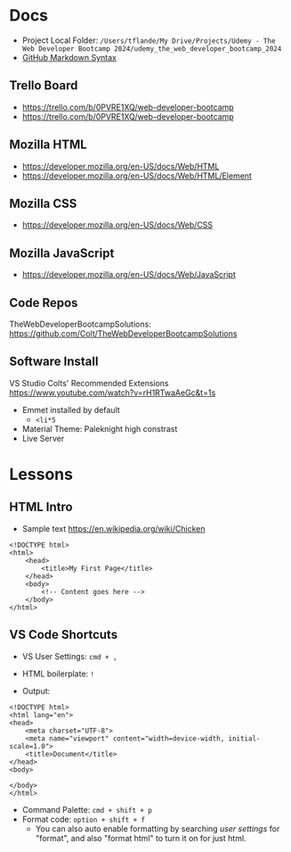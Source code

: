
# Docs
- Project Local Folder: ```/Users/tflande/My Drive/Projects/Udemy - The Web Developer Bootcamp 2024/udemy_the_web_developer_bootcamp_2024```
- [GitHub Markdown Syntax](https://docs.github.com/en/get-started/writing-on-github/getting-started-with-writing-and-formatting-on-github/basic-writing-and-formatting-syntax)

## Trello Board
- https://trello.com/b/0PVRE1XQ/web-developer-bootcamp
- https://trello.com/b/0PVRE1XQ/web-developer-bootcamp

## Mozilla HTML
- https://developer.mozilla.org/en-US/docs/Web/HTML
- https://developer.mozilla.org/en-US/docs/Web/HTML/Element

## Mozilla CSS
- https://developer.mozilla.org/en-US/docs/Web/CSS

## Mozilla JavaScript
- https://developer.mozilla.org/en-US/docs/Web/JavaScript

## Code Repos
TheWebDeveloperBootcampSolutions: https://github.com/Colt/TheWebDeveloperBootcampSolutions

## Software Install
VS Studio Colts' Recommended Extensions https://www.youtube.com/watch?v=rH1RTwaAeGc&t=1s

- Emmet installed by default
  - ```<li*5```
- Material Theme: Paleknight high constrast
- Live Server

# Lessons

## HTML Intro
- Sample text https://en.wikipedia.org/wiki/Chicken

```
<!DOCTYPE html>
<html>
    <head>
        <title>My First Page</title>
    </head>
    <body>
        <!-- Content goes here -->
    </body>
</html>
```

## VS Code Shortcuts
- VS User Settings: ```cmd + ,```
- HTML boilerplate: ```!```

- Output:
```
<!DOCTYPE html>
<html lang="en">
<head>
    <meta charset="UTF-8">
    <meta name="viewport" content="width=device-width, initial-scale=1.0">
    <title>Document</title>
</head>
<body>
    
</body>
</html>
```

- Command Palette: ```cmd + shift + p```
- Format code: ```option + shift + f```
  - You can also auto enable formatting by searching *user settings* for "format", and also "format html" to turn it on for just html.